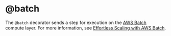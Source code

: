 # @batch

<!-- WARNING: THIS FILE WAS AUTOGENERATED! DO NOT EDIT! Instead, edit the notebook w/the location & name as this file. -->

The `@batch` decorator sends a step for execution on the [AWS Batch](https://aws.amazon.com/batch/) compute layer. For more information, see [Effortless Scaling with AWS Batch](/metaflow/scaling-out-and-up/effortless-scaling-with-aws-batch).


<DocSection type="decorator" name="batch" module="metaflow" show_import="True" heading_level="3" link="https://github.com/Netflix/metaflow/tree/master/metaflow/plugins/aws/batch/batch_decorator.py#L30">
<SigArgSection>
<SigArg name="..." />
</SigArgSection>
<Description summary="Specifies that this step should execute on [AWS Batch](https://aws.amazon.com/batch/)." />
<ParamSection name="Parameters">
	<Parameter name="cpu" type="int" desc="Number of CPUs required for this step. Defaults to 1. If `@resources` is\nalso present, the maximum value from all decorators is used." />
	<Parameter name="gpu" type="int" desc="Number of GPUs required for this step. Defaults to 0. If `@resources` is\nalso present, the maximum value from all decorators is used." />
	<Parameter name="memory" type="int" desc="Memory size (in MB) required for this step. Defaults to 4096 (4GB). If\n`@resources` is also present, the maximum value from all decorators is\nused." />
	<Parameter name="image" type="string" desc="Docker image to use when launching on AWS Batch. If not specified, a\ndefault Docker image mapping to the current version of Python is used." />
	<Parameter name="queue" type="string" desc="AWS Batch Job Queue to submit the job to. Defaults to the one\nspecified by the configuration variable `METAFLOW_BATCH_JOB_QUEUE`." />
	<Parameter name="iam_role" type="string" desc="AWS IAM role that AWS Batch container uses to access AWS cloud resources.\nDefaults to the one specified by the configuration variable `METAFLOW_ECS_S3_ACCESS_IAM_ROLE`." />
	<Parameter name="execution_role" type="string" desc="AWS IAM role that AWS Batch can use [to trigger AWS Fargate tasks]\n(https://docs.aws.amazon.com/batch/latest/userguide/execution-IAM-role.html).\nDefaults to the one determined by the configuration variable\n`METAFLOW_ECS_FARGATE_EXECUTION_ROLE`." />
	<Parameter name="shared_memory" type="int" desc="The value for the size (in MiB) of the /dev/shm volume for this step.\nThis parameter maps to the `--shm-size` option in Docker." />
	<Parameter name="max_swap" type="int" desc="The total amount of swap memory (in MiB) a container can use for this\nstep. This parameter is translated to the `--memory-swap` option in\nDocker where the value is the sum of the container memory plus the\n`max_swap` value." />
	<Parameter name="swappiness" type="int" desc="This allows you to tune memory swappiness behavior for this step.\nA swappiness value of 0 causes swapping not to happen unless absolutely\nnecessary. A swappiness value of 100 causes pages to be swapped very\naggressively. Accepted values are whole numbers between 0 and 100." />
</ParamSection>
</DocSection>

